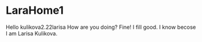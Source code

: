 # LaraHome1
Hello kulikova2.22larisa
How are you doing?
Fine! I fill good.
I know becose I am Larisa Kulikova.
